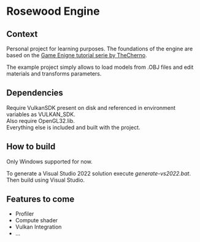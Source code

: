 # Rosewood Engine
## Context
  Personal project for learning purposes. The foundations of the engine are based on the [Game Enigne tutorial serie by TheCherno](https://youtube.com/playlist?list=PLlrATfBNZ98dC-V-N3m0Go4deliWHPFwT).
  
  The example project simply allows to load models from .OBJ files and edit materials and transforms parameters. 

## Dependencies
  Require VulkanSDK present on disk and referenced in environment variables as VULKAN_SDK.  
  Also require OpenGL32.lib.   
  Everything else is included and built with the project.

## How to build
  Only Windows supported for now.
  
  To generate a Visual Studio 2022 solution execute _generate-vs2022.bat_. Then build using Visual Studio.

## Features to come
  - Profiler
  - Compute shader
  - Vulkan Integration
  - ...
